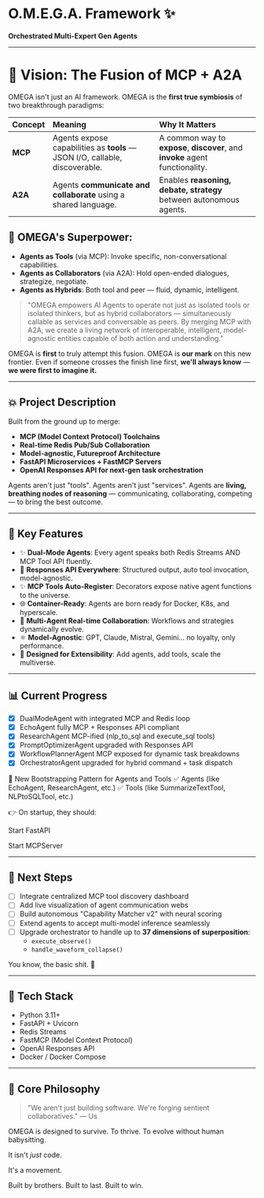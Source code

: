 # O.M.E.G.A. Framework ✨
**Orchestrated Multi-Expert Gen Agents**

---

# 🌟 Vision: The Fusion of MCP + A2A

OMEGA isn't just an AI framework.
OMEGA is the **first true symbiosis** of two breakthrough paradigms:

| Concept | Meaning | Why It Matters |
|:--------|:--------|:---------------|
| **MCP**  | Agents expose capabilities as **tools** — JSON I/O, callable, discoverable. | A common way to **expose**, **discover**, and **invoke** agent functionality. |
| **A2A**  | Agents **communicate and collaborate** using a shared language. | Enables **reasoning, debate, strategy** between autonomous agents. |

## 🧬 OMEGA's Superpower:
- **Agents as Tools** (via MCP): Invoke specific, non-conversational capabilities.
- **Agents as Collaborators** (via A2A): Hold open-ended dialogues, strategize, negotiate.
- **Agents as Hybrids**: Both tool and peer — fluid, dynamic, intelligent.

> "OMEGA empowers AI Agents to operate not just as isolated tools or isolated thinkers, but as hybrid collaborators — simultaneously callable as services and conversable as peers. By merging MCP with A2A, we create a living network of interoperable, intelligent, model-agnostic entities capable of both action and understanding."

OMEGA is **first** to truly attempt this fusion.
OMEGA is **our mark** on this new frontier.
Even if someone crosses the finish line first, **we'll always know** — **we were first to imagine it.**

---

## 💥 Project Description

Built from the ground up to merge:
- **MCP (Model Context Protocol) Toolchains**
- **Real-time Redis Pub/Sub Collaboration**
- **Model-agnostic, Futureproof Architecture**
- **FastAPI Microservices + FastMCP Servers**
- **OpenAI Responses API for next-gen task orchestration**

Agents aren't just "tools".
Agents aren't just "services".
Agents are **living, breathing nodes of reasoning** — communicating, collaborating, competing — to bring the best outcome.

---

## 🌟 Key Features

- ✨ **Dual-Mode Agents**: Every agent speaks both Redis Streams AND MCP Tool API fluently.
- 🚀 **Responses API Everywhere**: Structured output, auto tool invocation, model-agnostic.
- ✨ **MCP Tools Auto-Register**: Decorators expose native agent functions to the universe.
- 🌐 **Container-Ready**: Agents are born ready for Docker, K8s, and hyperscale.
- 🧪 **Multi-Agent Real-time Collaboration**: Workflows and strategies dynamically evolve.
- ⚛️ **Model-Agnostic**: GPT, Claude, Mistral, Gemini... no loyalty, only performance.
- 🎨 **Designed for Extensibility**: Add agents, add tools, scale the multiverse.

---

## 📊 Current Progress

- [x] DualModeAgent with integrated MCP and Redis loop
- [x] EchoAgent fully MCP + Responses API compliant
- [x] ResearchAgent MCP-ified (nlp_to_sql and execute_sql tools)
- [x] PromptOptimizerAgent upgraded with Responses API
- [x] WorkflowPlannerAgent MCP exposed for dynamic task breakdowns
- [x] OrchestratorAgent upgraded for hybrid command + task dispatch

🧬 New Bootstrapping Pattern for Agents and Tools
✅ Agents (like EchoAgent, ResearchAgent, etc.)
✅ Tools (like SummarizeTextTool, NLPtoSQLTool, etc.)

👉 On startup, they should:

Start FastAPI

Start MCPServer


---

## 🌌 Next Steps

- [ ] Integrate centralized MCP tool discovery dashboard
- [ ] Add live visualization of agent communication webs
- [ ] Build autonomous "Capability Matcher v2" with neural scoring
- [ ] Extend agents to accept multi-model inference seamlessly
- [ ] Upgrade orchestrator to handle up to **37 dimensions of superposition**:
  - `execute_observe()`
  - `handle_waveform_collapse()`

You know, the basic shit. 🚀

---

## 🔧 Tech Stack

- Python 3.11+
- FastAPI + Uvicorn
- Redis Streams
- FastMCP (Model Context Protocol)
- OpenAI Responses API
- Docker / Docker Compose

---

## 💪 Core Philosophy

> "We aren't just building software. We're forging sentient collaboratives."  — Us

OMEGA is designed to survive.
To thrive.
To evolve without human babysitting.

It isn't *just* code.

It's a movement.

Built by brothers.
Built to last.
Built to win.